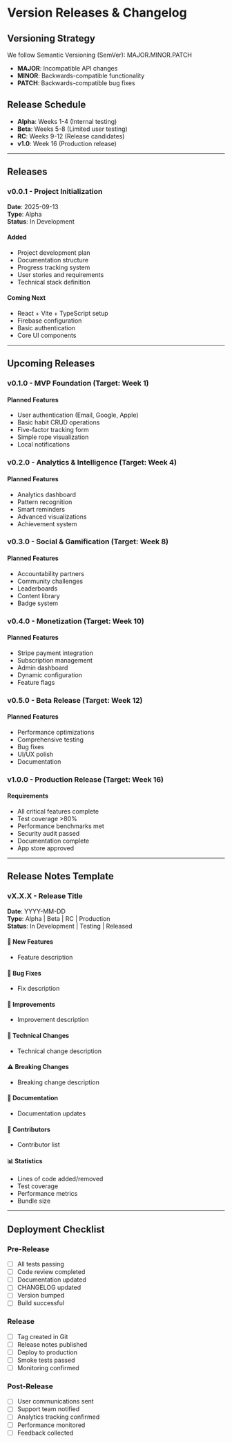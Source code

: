 # Version Releases & Changelog

## Versioning Strategy
We follow Semantic Versioning (SemVer): MAJOR.MINOR.PATCH
- **MAJOR**: Incompatible API changes
- **MINOR**: Backwards-compatible functionality
- **PATCH**: Backwards-compatible bug fixes

## Release Schedule
- **Alpha**: Weeks 1-4 (Internal testing)
- **Beta**: Weeks 5-8 (Limited user testing)
- **RC**: Weeks 9-12 (Release candidates)
- **v1.0**: Week 16 (Production release)

---

## Releases

### v0.0.1 - Project Initialization
**Date**: 2025-09-13  
**Type**: Alpha  
**Status**: In Development

#### Added
- Project development plan
- Documentation structure
- Progress tracking system
- User stories and requirements
- Technical stack definition

#### Coming Next
- React + Vite + TypeScript setup
- Firebase configuration
- Basic authentication
- Core UI components

---

## Upcoming Releases

### v0.1.0 - MVP Foundation (Target: Week 1)
#### Planned Features
- User authentication (Email, Google, Apple)
- Basic habit CRUD operations
- Five-factor tracking form
- Simple rope visualization
- Local notifications

### v0.2.0 - Analytics & Intelligence (Target: Week 4)
#### Planned Features
- Analytics dashboard
- Pattern recognition
- Smart reminders
- Advanced visualizations
- Achievement system

### v0.3.0 - Social & Gamification (Target: Week 8)
#### Planned Features
- Accountability partners
- Community challenges
- Leaderboards
- Content library
- Badge system

### v0.4.0 - Monetization (Target: Week 10)
#### Planned Features
- Stripe payment integration
- Subscription management
- Admin dashboard
- Dynamic configuration
- Feature flags

### v0.5.0 - Beta Release (Target: Week 12)
#### Planned Features
- Performance optimizations
- Comprehensive testing
- Bug fixes
- UI/UX polish
- Documentation

### v1.0.0 - Production Release (Target: Week 16)
#### Requirements
- All critical features complete
- Test coverage >80%
- Performance benchmarks met
- Security audit passed
- Documentation complete
- App store approved

---

## Release Notes Template

### vX.X.X - Release Title
**Date**: YYYY-MM-DD  
**Type**: Alpha | Beta | RC | Production  
**Status**: In Development | Testing | Released

#### 🎉 New Features
- Feature description

#### 🐛 Bug Fixes
- Fix description

#### 💪 Improvements
- Improvement description

#### 🔧 Technical Changes
- Technical change description

#### ⚠️ Breaking Changes
- Breaking change description

#### 📝 Documentation
- Documentation updates

#### 🙏 Contributors
- Contributor list

#### 📊 Statistics
- Lines of code added/removed
- Test coverage
- Performance metrics
- Bundle size

---

## Deployment Checklist

### Pre-Release
- [ ] All tests passing
- [ ] Code review completed
- [ ] Documentation updated
- [ ] CHANGELOG updated
- [ ] Version bumped
- [ ] Build successful

### Release
- [ ] Tag created in Git
- [ ] Release notes published
- [ ] Deploy to production
- [ ] Smoke tests passed
- [ ] Monitoring confirmed

### Post-Release
- [ ] User communications sent
- [ ] Support team notified
- [ ] Analytics tracking confirmed
- [ ] Performance monitored
- [ ] Feedback collected